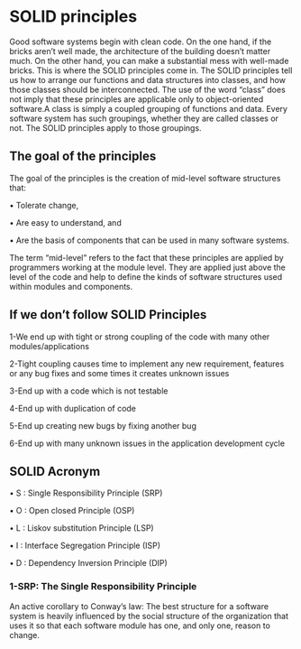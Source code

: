 # SOLID principles
Good software systems begin with clean code. On the one hand, if the bricks aren’t well made, the architecture of the building doesn’t matter much. On the other hand, you can make a substantial mess with well-made bricks. This is where the SOLID principles come in.
The SOLID principles tell us how to arrange our functions and data structures into classes, and how those classes should be interconnected. The use of the word “class” does not imply that these principles are applicable only to object-oriented software.A class is simply a coupled grouping of functions and data. Every software system has such groupings, whether they are called classes or not. The SOLID principles apply to those groupings.
## The goal of the principles
The goal of the principles is the creation of mid-level software structures that:

• Tolerate change,

• Are easy to understand, and

• Are the basis of components that can be used in many software systems.

The term “mid-level” refers to the fact that these principles are applied by programmers working at the module level. They are applied just above the level of the code and help to define the kinds of software structures used within modules and components.
## If we don’t follow SOLID Principles
1-We end up with tight or strong coupling of the code with many other modules/applications

2-Tight coupling causes time to implement any new requirement, features or any bug fixes and some times it creates unknown issues

3-End up with a code which is not testable

4-End up with duplication of code

5-End up creating new bugs by fixing another bug

6-End up with many unknown issues in the application development cycle

## SOLID Acronym
• S : Single Responsibility Principle (SRP) 

• O : Open closed Principle (OSP)

• L : Liskov substitution Principle (LSP)

• I : Interface Segregation Principle (ISP)

• D : Dependency Inversion Principle (DIP)
### 1-SRP: The Single Responsibility Principle
An active corollary to Conway’s law: The best structure for a software system is heavily influenced by the social structure of the organization that uses it so that each software module has one, and only one, reason to change.

